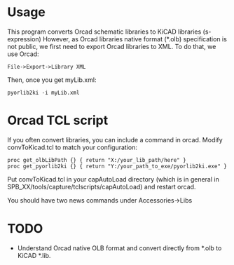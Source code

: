 # Usage

This program converts Orcad schematic libraries to KiCAD libraries (s-expression)
However, as Orcad libraries native format (*.olb) specification is not public, we first need to export Orcad libraries to XML.
To do that, we use Orcad:

	File->Export->Library XML

Then, once you get myLib.xml:

	pyorlib2ki -i myLib.xml

# Orcad TCL script

If you often convert libraries, you can include a command in orcad.
Modify convToKicad.tcl to match your configuration:

	proc get_olbLibPath {} { return "X:/your_lib_path/here" }
	proc get_pyorlib2ki {} { return "Y:/your_path_to_exe/pyorlib2ki.exe" }

Put convToKicad.tcl in your capAutoLoad directory (which is in general in SPB_XX/tools/capture/tclscripts/capAutoLoad) and restart orcad.

You should have two news commands under Accessories->Libs


# TODO

- Understand Orcad native OLB format and convert directly from *.olb to KiCAD *.lib.
